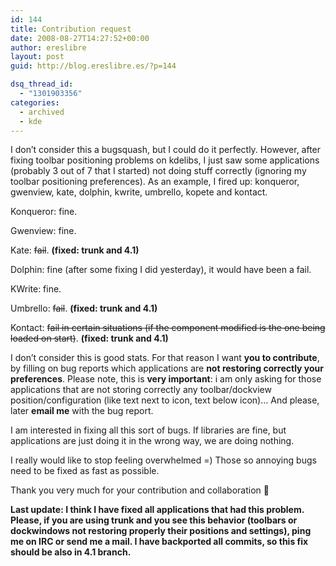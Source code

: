 ```yaml
---
id: 144
title: Contribution request
date: 2008-08-27T14:27:52+00:00
author: ereslibre
layout: post
guid: http://blog.ereslibre.es/?p=144

dsq_thread_id:
  - "1301903356"
categories:
  - archived
  - kde
---
```

I don&#8217;t consider this a bugsquash, but I could do it perfectly. However, after fixing toolbar positioning problems on kdelibs, I just saw some applications (probably 3 out of 7 that I started) not doing stuff correctly (ignoring my toolbar positioning preferences). As an example, I fired up: konqueror, gwenview, kate, dolphin, kwrite, umbrello, kopete and kontact.

Konqueror: fine.

Gwenview: fine.

Kate: <span style="text-decoration: line-through;">fail</span>. **(fixed: trunk and 4.1)**

Dolphin: fine (after some fixing I did yesterday), it would have been a fail.

KWrite: fine.

Umbrello: <span style="text-decoration: line-through;">fail</span>. **(fixed: trunk and 4.1)**

Kontact: <span style="text-decoration: line-through;">fail in certain situations (if the component modified is the one being loaded on start)</span>. **(fixed: trunk and 4.1)**

I don&#8217;t consider this is good stats. For that reason I want **you to contribute**, by filling on bug reports which applications are **not restoring correctly your preferences**. Please note, this is **very important**: i am only asking for those applications that are not storing correctly any toolbar/dockview position/configuration (like text next to icon, text below icon)&#8230; And please, later **email me** with the bug report.

I am interested in fixing all this sort of bugs. If libraries are fine, but applications are just doing it in the wrong way, we are doing nothing.

I really would like to stop feeling overwhelmed =) Those so annoying bugs need to be fixed as fast as possible.

Thank you very much for your contribution and collaboration 🙂

**Last update: I think I have fixed all applications that had this problem. Please, if you are using trunk and you see this behavior (toolbars or dockwindows not restoring properly their positions and settings), ping me on IRC or send me a mail. I have backported all commits, so this fix should be also in 4.1 branch.**
